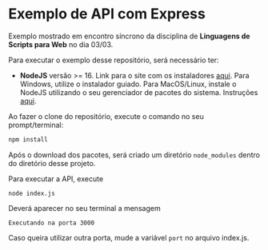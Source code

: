 # Exemplo de API com Express

Exemplo mostrado em encontro síncrono da disciplina de **Linguagens de Scripts para Web** no dia 03/03.

Para executar o exemplo desse repositório, será necessário ter:

- **NodeJS** versão >= 16. Link para o site com os instaladores [aqui](https://nodejs.org/en/). Para Windows, utilize o instalador guiado. Para MacOS/Linux, instale o NodeJS utilizando o seu gerenciador de pacotes do sistema. Instruções [aqui](https://nodejs.org/en/download/package-manager/).

Ao fazer o clone do repositório, execute o comando no seu prompt/terminal:

```bash
npm install
```

Após o download dos pacotes, será criado um diretório `node_modules` dentro do diretório desse projeto.

Para executar a API, execute

```
node index.js
```

Deverá aparecer no seu terminal a mensagem

```
Executando na porta 3000
```

Caso queira utilizar outra porta, mude a variável `port` no arquivo index.js.
